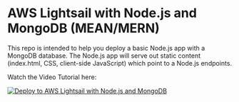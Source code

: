 # AWS Lightsail with Node.js and MongoDB (MEAN/MERN)

This repo is intended to help you deploy a basic Node.js app with a MongoDB database.  The Node.js app will serve out static content (index.html, CSS, client-side JavaScript) which point to a Node.js endpoints.

Watch the Video Tutorial here:

[![Deploy to AWS Lightsail with Node.js and MongoDB](https://www.aaronwht.com/images/videos/aws-lightsail-node-mongo.jpg)](http://www.youtube.com/watch?v=XQNW_Z7-v4E)
